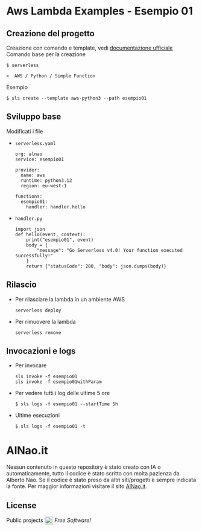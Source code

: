 # Aws Lambda Examples - Esempio 01

## Creazione del progetto
Creazione con comando e template, vedi [documentazione ufficiale](https://www.serverless.com/framework/docs/providers/aws/cli-reference/create)
Comando base per la creazione
```
$ serverless

>  AWS / Python / Simple Function
```
Esempio 
```
$ sls create --template aws-python3 --path esempio01
```

## Sviluppo base
Modificati i file 
- `serverless.yaml`
  ```
  org: alnao
  service: esempio01

  provider:
    name: aws
    runtime: python3.12
    region: eu-west-1

  functions:
    esempio01:
      handler: handler.hello
  ```
- `handler.py`
  ```
  import json
  def hello(event, context):
      print("esempio01", event)
      body = {
          "message": "Go Serverless v4.0! Your function executed successfully!"
      }
      return {"statusCode": 200, "body": json.dumps(body)}
  ```

## Rilascio
- Per rilasciare la lambda in un ambiente AWS
  ```
  serverless deploy   
  ```
- Per rimuovere la lambda 
  ```
  serverless remove   
  ```

## Invocazioni e logs
- Per invocare
    ```
    sls invoke -f esempio01
    sls invoke -f esempio01withParam
    ```
- Per vedere tutti i log delle ultime 5 ore
    ```
    $ sls logs -f esempio01 --startTime 5h
    ```
- Ultime esecuzioni 
    ```
    $ sls logs -f esempio01 -t 
    ```


# AlNao.it
Nessun contenuto in questo repository è stato creato con IA o automaticamente, tutto il codice è stato scritto con molta pazienza da Alberto Nao. Se il codice è stato preso da altri siti/progetti è sempre indicata la fonte. Per maggior informazioni visitare il sito [AlNao.it](https://www.alnao.it/).

## License
Public projects 
<a href="https://it.wikipedia.org/wiki/GNU_General_Public_License"  valign="middle"><img src="https://img.shields.io/badge/License-GNU-blue" style="height:22px;"  valign="middle"></a> 
*Free Software!*